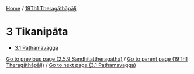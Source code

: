 
[Home](/) / [19Th1 Theragāthāpāḷi](../19Th1.md)

# 3 Tikanipāta

* [3.1 Paṭhamavagga](3/3.1.md)

[Go to previous page (2.5.9 Sandhitattheragāthā)](2/2.5/2.5.9.md) / [Go to parent page (19Th1 Theragāthāpāḷi)](0.md) / [Go to next page (3.1 Paṭhamavagga)](3/3.1.md)


